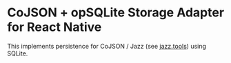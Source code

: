 # CoJSON + opSQLite Storage Adapter for React Native

This implements persistence for CoJSON / Jazz (see [jazz.tools](https://jazz.tools)) using SQLite.
